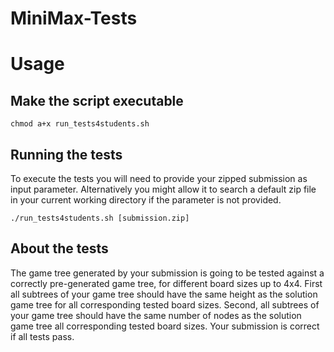 # MiniMax-Tests


# Usage

## Make the script executable

```
chmod a+x run_tests4students.sh
```

## Running the tests

To execute the tests you will need to provide your zipped submission as input parameter. Alternatively you might allow it to search a default zip file in your current working directory if the parameter is not provided.

```
./run_tests4students.sh [submission.zip]
```

## About the tests

The game tree generated by your submission is going to be tested against a correctly pre-generated game tree, for different board sizes up to 4x4. First all subtrees of your game tree should have the same height as the solution game tree for all corresponding tested board sizes. Second, all subtrees of your game tree should have the same number of nodes as the solution game tree all corresponding tested board sizes. Your submission is correct if all tests pass.


